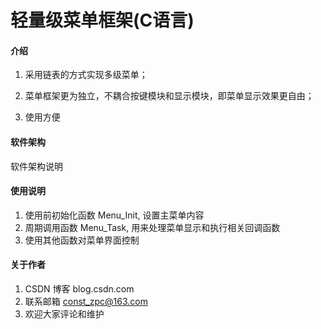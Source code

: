 # 轻量级菜单框架(C语言)

#### 介绍
1.  采用链表的方式实现多级菜单；

2.  菜单框架更为独立，不耦合按键模块和显示模块，即菜单显示效果更自由；

3.  使用方便

#### 软件架构
软件架构说明

#### 使用说明
1.  使用前初始化函数 Menu_Init, 设置主菜单内容
2.  周期调用函数 Menu_Task, 用来处理菜单显示和执行相关回调函数
3.  使用其他函数对菜单界面控制


#### 关于作者
1.  CSDN 博客 blog.csdn.com
2.  联系邮箱 const_zpc@163.com
3.  欢迎大家评论和维护

